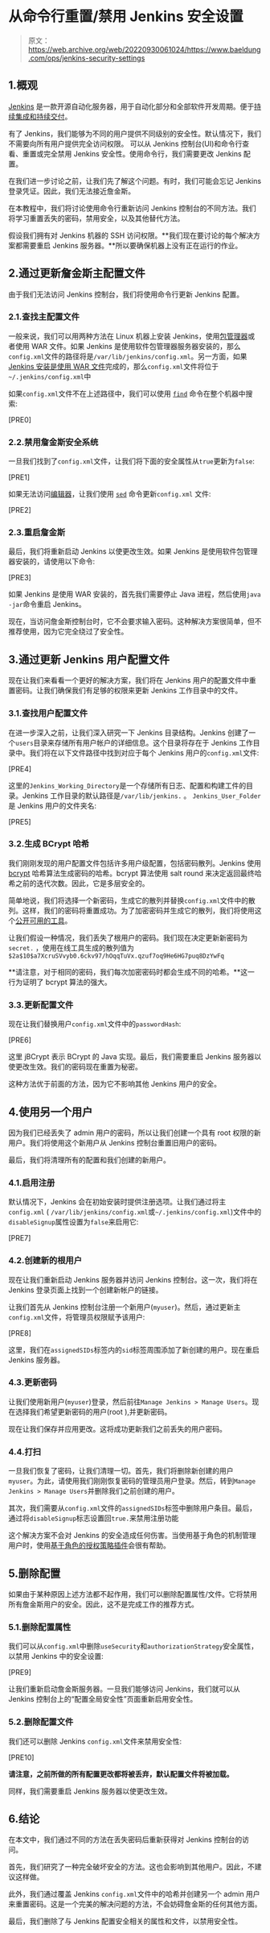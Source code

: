 # 从命令行重置/禁用 Jenkins 安全设置

> 原文：<https://web.archive.org/web/20220930061024/https://www.baeldung.com/ops/jenkins-security-settings>

## 1.概观

[Jenkins](https://web.archive.org/web/20221208143832/https://www.jenkins.io/) 是一款开源自动化服务器，用于自动化部分和全部软件开发周期。便于[持续集成和持续交付](/web/20221208143832/https://www.baeldung.com/spring-boot-ci-cd)。

有了 Jenkins，我们能够为不同的用户提供不同级别的安全性。默认情况下，我们不需要向所有用户提供完全访问权限。
可以从 Jenkins 控制台(UI)和命令行查看、重置或完全禁用 Jenkins 安全性。使用命令行，我们需要更改 Jenkins 配置。

在我们进一步讨论之前，让我们先了解这个问题。有时，我们可能会忘记 Jenkins 登录凭证。因此，我们无法接近詹金斯。

在本教程中，我们将讨论使用命令行重新访问 Jenkins 控制台的不同方法。我们将学习重置丢失的密码，禁用安全，以及其他替代方法。

假设我们拥有对 Jenkins 机器的 SSH 访问权限。**我们现在要讨论的每个解决方案都需要重启 Jenkins 服务器。**所以要确保机器上没有正在运行的作业。

## 2.通过更新詹金斯主配置文件

由于我们无法访问 Jenkins 控制台，我们将使用命令行更新 Jenkins 配置。

### 2.1.查找主配置文件

一般来说，我们可以用两种方法在 Linux 机器上安装 Jenkins，使用[包管理器](/web/20221208143832/https://www.baeldung.com/linux/yum-and-apt)或者使用 WAR 文件。如果 Jenkins 是使用软件包管理器服务器安装的，那么`config.xml`文件的路径将是`/var/lib/jenkins/config.xml`。另一方面，如果 [Jenkins 安装是使用 WAR 文件](https://web.archive.org/web/20221208143832/https://www.jenkins.io/doc/book/installing/war-file/)完成的，那么`config.xml`文件将位于`~/.jenkins/config.xml`中

如果`config.xml`文件不在上述路径中，我们可以使用 [`find`](https://web.archive.org/web/20221208143832/https://man7.org/linux/man-pages/man1/find.1.html) 命令在整个机器中搜索:

[PRE0]

### 2.2.禁用詹金斯安全系统

一旦我们找到了`config.xml`文件，让我们将下面的安全属性从`true`更新为`false`:

[PRE1]

如果无法访问[编辑器](/web/20221208143832/https://www.baeldung.com/linux/vi-editor)，让我们使用 [`sed`](https://web.archive.org/web/20221208143832/https://www.gnu.org/software/sed/manual/sed.html) 命令更新`config.xml` 文件:

[PRE2]

### 2.3.重启詹金斯

最后，我们将重新启动 Jenkins 以使更改生效。如果 Jenkins 是使用软件包管理器安装的，请使用以下命令:

[PRE3]

如果 Jenkins 是使用 WAR 安装的，首先我们需要停止 Java 进程，然后使用`java -jar`命令重启 Jenkins。

现在，当访问詹金斯控制台时，它不会要求输入密码。这种解决方案很简单，但不推荐使用，因为它完全绕过了安全性。

## 3.通过更新 Jenkins 用户配置文件

现在让我们来看看一个更好的解决方案，我们将在 Jenkins 用户的配置文件中重置密码。让我们确保我们有足够的权限来更新 Jenkins 工作目录中的文件。

### 3.1.查找用户配置文件

在进一步深入之前，让我们深入研究一下 Jenkins 目录结构。Jenkins 创建了一个`users`目录来存储所有用户帐户的详细信息。这个目录将存在于 Jenkins 工作目录中。我们将在以下文件路径中找到对应于每个 Jenkins 用户的`config.xml`文件:

[PRE4]

这里的`Jenkins_Working_Directory`是一个存储所有日志、配置和构建工件的目录。Jenkins 工作目录的默认路径是`/var/lib/jenkins.` 。 `Jenkins_User_Folder` 是 Jenkins 用户的文件夹名:

[PRE5]

### 3.2.生成 BCrypt 哈希

我们刚刚发现的用户配置文件包括许多用户级配置，包括密码散列。Jenkins 使用 [bcrypt](/web/20221208143832/https://www.baeldung.com/spring-security-registration-password-encoding-bcrypt) 哈希算法生成密码的哈希。bcrypt 算法使用 salt round 来决定返回最终哈希之前的迭代次数。因此，它是多层安全的。

简单地说，我们将选择一个新密码，生成它的散列并替换`config.xml`文件中的散列。这样，我们的密码将重置成功。为了加密密码并生成它的散列，我们将使用这个[公开可用的工具](https://web.archive.org/web/20221208143832/https://www.javainuse.com/onlineBcrypt)。

让我们假设一种情况，我们丢失了根用户的密码。我们现在决定更新新密码为`secret.` ，使用在线工具生成的散列值为`$2a$10$a7XcruSVvyb0.6ckv97/hOqqTuVx.qzuf7oq9He6HG7puq8DzYwFq`

**请注意，对于相同的密码，我们每次加密密码时都会生成不同的哈希。**这一行为证明了 bcrypt 算法的强大。

### 3.3.更新配置文件

现在让我们替换用户`config.xml`文件中的`passwordHash`:

[PRE6]

这里 jBCrypt 表示 BCrypt 的 Java 实现。最后，我们需要重启 Jenkins 服务器以使更改生效。我们的密码现在重置为秘密。

这种方法优于前面的方法，因为它不影响其他 Jenkins 用户的安全。

## 4.使用另一个用户

因为我们已经丢失了 admin 用户的密码，所以让我们创建一个具有 root 权限的新用户。我们将使用这个新用户从 Jenkins 控制台重置旧用户的密码。

最后，我们将清理所有的配置和我们创建的新用户。

### 4.1.启用注册

默认情况下，Jenkins 会在初始安装时提供注册选项。让我们通过将主`config.xml` ( `/var/lib/jenkins/config.xml`或`~/.jenkins/config.xml`)文件中的`disableSignup`属性设置为`false`来启用它:

[PRE7]

### 4.2.创建新的根用户

现在让我们重新启动 Jenkins 服务器并访问 Jenkins 控制台。这一次，我们将在 Jenkins 登录页面上找到一个创建新帐户的链接。

让我们首先从 Jenkins 控制台注册一个新用户(`myuser`)。然后，通过更新主`config.xml`文件，将管理员权限赋予该用户:

[PRE8]

这里，我们在`assignedSIDs`标签内的`sid`标签周围添加了新创建的用户。现在重启 Jenkins 服务器。

### 4.3.更新密码

让我们使用新用户(`myuser`)登录，然后前往`Manage Jenkins > Manage Users`。现在选择我们希望更新密码的用户(root ),并更新密码。

现在让我们保存并应用更改。这将成功更新我们之前丢失的用户密码。

### 4.4.打扫

一旦我们恢复了密码，让我们清理一切。首先，我们将删除新创建的用户`myuser`。为此，请使用我们刚刚恢复密码的管理员用户登录。然后，转到`Manage Jenkins > Manage Users`并删除我们之前创建的用户。

其次，我们需要从`config.xml`文件的`assignedSIDs`标签中删除用户条目。最后，通过将`disableSignup`标志设置回`true.`来禁用注册功能

这个解决方案不会对 Jenkins 的安全造成任何伤害。当使用基于角色的机制管理用户时，使用[基于角色的授权策略插件](https://web.archive.org/web/20221208143832/https://plugins.jenkins.io/role-strategy/)会很有帮助。

## 5.删除配置

如果由于某种原因上述方法都不起作用，我们可以删除配置属性/文件。它将禁用所有詹金斯用户的安全。因此，这不是完成工作的推荐方式。

### 5.1.删除配置属性

我们可以从`config.xml`中删除`useSecurity`和`authorizationStrategy`安全属性，以禁用 Jenkins 中的安全设置:

[PRE9]

让我们重新启动詹金斯服务器。一旦我们能够访问 Jenkins，我们就可以从 Jenkins 控制台上的“配置全局安全性”页面重新启用安全性。

### 5.2.删除配置文件

我们还可以删除 Jenkins `config.xml`文件来禁用安全性:

[PRE10]

**请注意，之前所做的所有配置更改都将被丢弃，默认配置文件将被加载。**

同样，我们需要重启 Jenkins 服务器以使更改生效。

## 6.结论

在本文中，我们通过不同的方法在丢失密码后重新获得对 Jenkins 控制台的访问。

首先，我们研究了一种完全破坏安全的方法。这也会影响到其他用户。因此，不建议这样做。

此外，我们通过覆盖 Jenkins `config.xml`文件中的哈希并创建另一个 admin 用户来重置密码。这是一个完美的解决问题的方法，不会妨碍詹金斯的任何其他方面。

最后，我们删除了与 Jenkins 配置安全相关的属性和文件，以禁用安全性。